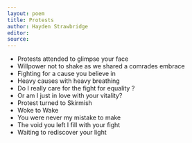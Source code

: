 ```yaml
---
layout: poem
title: Protests
author: Hayden Strawbridge
editor: 
source: 
---
```

- Protests attended to glimpse your face 
- Willpower not to shake as we  shared a comrades embrace
- Fighting for a cause you believe in 
- Heavy causes with heavy breathing 
- Do I really care for the fight for equality ?
- Or am I just in love with your vitality?
- Protest turned to Skirmish 
- Woke to Wake 
- You were never my mistake to make 
- The void  you left I fill with your fight 
- Waiting to rediscover your light
